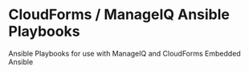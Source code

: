 # CloudForms / ManageIQ Ansible Playbooks
Ansible Playbooks for use with ManageIQ and CloudForms Embedded Ansible
